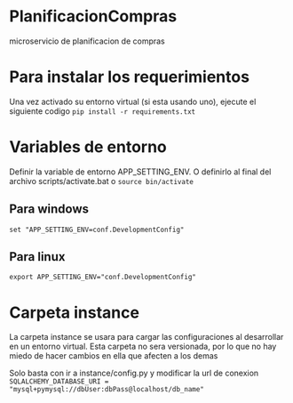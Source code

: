 # PlanificacionCompras
microservicio de planificacion de compras 

# Para instalar los requerimientos
Una vez activado su entorno virtual (si esta usando uno), ejecute el siguiente codigo
`pip install -r requirements.txt`

# Variables de entorno
Definir la variable de entorno APP_SETTING_ENV. O definirlo al final del archivo scripts/activate.bat o `source bin/activate`
## Para windows
`set "APP_SETTING_ENV=conf.DevelopmentConfig"`
## Para linux
`export APP_SETTING_ENV="conf.DevelopmentConfig"`

# Carpeta instance
La carpeta instance se usara para cargar las configuraciones al desarrollar en un entorno virtual. Esta carpeta no sera versionada, por lo que no hay miedo de hacer cambios en ella que afecten a los demas

Solo basta con ir a instance/config.py y modificar la url de conexion
`SQLALCHEMY_DATABASE_URI = "mysql+pymysql://dbUser:dbPass@localhost/db_name"`